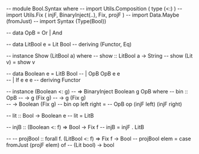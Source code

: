 -- module Bool.Syntax where
-- import Utils.Composition ( type (<:) )
-- import Utils.Fix ( injF, BinaryInject(..), Fix, projF )
-- import Data.Maybe (fromJust)
-- import Syntax (Type(Bool))

-- data OpB = Or | And 

-- data LitBool e = Lit Bool
--   deriving (Functor, Eq)

-- instance Show (LitBool a) where
--   show :: LitBool a -> String
--   show (Lit v) = show v 

-- data Boolean e = LitB Bool
--     | OpB OpB e e  
--     | If e e e
--   deriving Functor

-- instance (Boolean <: g) 
--     => BinaryInject Boolean g OpB where
--   bin :: OpB 
--     -> g (Fix g)
--     -> g (Fix g)  
--     -> Boolean (Fix g)
--   bin op left right = 
--     OpB op (injF left) (injF right)

-- lit :: Bool -> Boolean e
-- lit = LitB 

-- injB :: (Boolean <: f) => Bool -> Fix f
-- injB =  injF . LitB

-- -- projBool :: forall f. (LitBool <: f) => Fix f -> Bool
-- projBool elem = case fromJust (projF elem) of
--   (Lit bool) -> bool